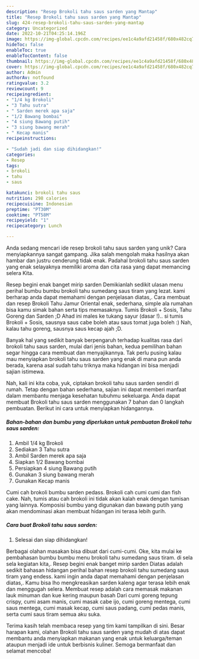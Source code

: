 ```yaml
---
description: "Resep Brokoli tahu saus sarden yang Mantap"
title: "Resep Brokoli tahu saus sarden yang Mantap"
slug: 424-resep-brokoli-tahu-saus-sarden-yang-mantap
category: Uncategorized
date: 2022-10-21T04:25:14.196Z
image: https://img-global.cpcdn.com/recipes/ee1c4a9afd21458f/680x482cq70/brokoli-tahu-saus-sarden-foto-resep-utama.jpg
hideToc: false
enableToc: true
enableTocContent: false
thumbnail: https://img-global.cpcdn.com/recipes/ee1c4a9afd21458f/680x482cq70/brokoli-tahu-saus-sarden-foto-resep-utama.jpg
cover: https://img-global.cpcdn.com/recipes/ee1c4a9afd21458f/680x482cq70/brokoli-tahu-saus-sarden-foto-resep-utama.jpg
author: Admin
authorAv: notfound
ratingvalue: 3.2
reviewcount: 9
recipeingredient:
- "1/4 kg Brokoli"
- "3 Tahu sutra"
- " Sarden merek apa saja"
- "1/2 Bawang bombai"
- "4 siung Bawang putih"
- "3 siung bawang merah"
- " Kecap manis"
recipeinstructions:

- "Sudah jadi dan siap dihidangkan!"
categories:
- Resep
tags:
- brokoli
- tahu
- saus

katakunci: brokoli tahu saus 
nutrition: 298 calories
recipecuisine: Indonesian
preptime: "PT30M"
cooktime: "PT58M"
recipeyield: "1"
recipecategory: Lunch

---
```





Anda sedang mencari ide resep brokoli tahu saus sarden yang unik? Cara menyiapkannya sangat gampang. Jika salah mengolah maka hasilnya akan hambar dan justru cenderung tidak enak. Padahal brokoli tahu saus sarden yang enak selayaknya memiliki aroma dan cita rasa yang dapat memancing selera Kita.





Resep begini enak banget mirip sarden Demikianlah sedikit ulasan menu perihal bumbu bumbu brokoli tahu sumedang saus tiram yang lezat. kami berharap anda dapat memahami dengan penjelasan diatas,. Cara membuat dan resep Brokoli Tahu Jamur Oriental enak, sederhana, simple ala rumahan bisa kamu simak bahan serta tips memasaknya. Tumis Brokoli + Sosis, Tahu Goreng dan Sarden ;D Ahad ini males ke tukang sayur (dasar !).. si tumis Brokoli + Sosis, sausnya saus cabe boleh atau saus tomat juga boleh :) Nah, kalau tahu goreng, sausnya saus kecap ajah ;D.

Banyak hal yang sedikit banyak berpengaruh terhadap kualitas rasa dari brokoli tahu saus sarden, mulai dari jenis bahan, kedua pemilihan bahan segar hingga cara membuat dan menyajikannya. Tak perlu pusing kalau mau menyiapkan brokoli tahu saus sarden yang enak di mana pun anda berada, karena asal sudah tahu triknya maka hidangan ini bisa menjadi sajian istimewa.






Nah, kali ini kita coba, yuk, ciptakan brokoli tahu saus sarden sendiri di rumah. Tetap dengan bahan sederhana, sajian ini dapat memberi manfaat dalam membantu menjaga kesehatan tubuhmu sekeluarga. Anda dapat membuat Brokoli tahu saus sarden menggunakan 7 bahan dan 0 langkah pembuatan. Berikut ini cara untuk menyiapkan hidangannya.

<!--inarticleads1-->

##### Bahan-bahan dan bumbu yang diperlukan untuk pembuatan Brokoli tahu saus sarden:

1. Ambil 1/4 kg Brokoli
1. Sediakan 3 Tahu sutra
1. Ambil  Sarden merek apa saja
1. Siapkan 1/2 Bawang bombai
1. Persiapkan 4 siung Bawang putih
1. Gunakan 3 siung bawang merah
1. Gunakan  Kecap manis


Cumi cah brokoli bumbu sarden pedass. Brokoli cah cumi cumi dan fish cake. Nah, tumis atau cah brokoli ini tidak akan kalah enak dengan tumisan yang lainnya. Komposisi bumbu yang digunakan dan bawang putih yang akan mendominasi akan membuat hidangan ini terasa lebih gurih. 

<!--inarticleads2-->

##### Cara buat Brokoli tahu saus sarden:


1. Selesai dan siap dihidangkan!

Berbagai olahan masakan bisa dibuat dari cumi-cumi. Oke, kita mulai ke pembahasan bumbu bumbu menu brokoli tahu sumedang saus tiram. di sela sela kegiatan kita,. Resep begini enak banget mirip sarden Diatas adalah sedikit bahasan hidangan perihal bahan resep brokoli tahu sumedang saus tiram yang endess. kami ingin anda dapat memahami dengan penjelasan diatas,. Kamu bisa lho mengkreasikan sarden kaleng agar terasa lebih enak dan menggugah selera. Membuat resep adalah cara memasak makanan lauk minuman dan kue kering maupun basah Dari cumi goreng tepung crispy, cumi asam manis, cumi masak cabe ijo, cumi goreng mentega, cumi saus mentega, cumi masak kecap, cumi saus padang, cumi pedas manis, serta cumi saus tiram semua aku suka. 

Terima kasih telah membaca resep yang tim kami tampilkan di sini. Besar harapan kami, olahan Brokoli tahu saus sarden yang mudah di atas dapat membantu anda menyiapkan makanan yang enak untuk keluarga/teman ataupun menjadi ide untuk berbisnis kuliner. Semoga bermanfaat dan selamat mencoba!
